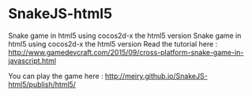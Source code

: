 # SnakeJS-html5
Snake game in html5 using cocos2d-x the html5 version 
Snake game in html5 using cocos2d-x the html5 version 
Read the tutorial here : http://www.gamedevcraft.com/2015/09/cross-platform-snake-game-in-javascript.html 

You can play the game here : http://meiry.github.io/SnakeJS-html5/publish/html5/
